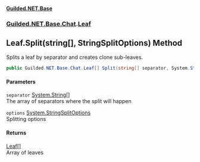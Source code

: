 #### [Guilded.NET.Base](Guilded_NET_Base.md 'Guilded.NET.Base')
### [Guilded.NET.Base.Chat](Guilded_NET_Base.md#Guilded_NET_Base_Chat 'Guilded.NET.Base.Chat').[Leaf](Leaf.md 'Guilded.NET.Base.Chat.Leaf')
## Leaf.Split(string[], StringSplitOptions) Method
Splits a leaf by separator and creates clone sub-leaves.  
```csharp
public Guilded.NET.Base.Chat.Leaf[] Split(string[] separator, System.StringSplitOptions options=System.StringSplitOptions.None);
```
#### Parameters
<a name='Guilded_NET_Base_Chat_Leaf_Split(string___System_StringSplitOptions)_separator'></a>
`separator` [System.String](https://docs.microsoft.com/en-us/dotnet/api/System.String 'System.String')[[]](https://docs.microsoft.com/en-us/dotnet/api/System.Array 'System.Array')  
The array of separators where the split will happen
  
<a name='Guilded_NET_Base_Chat_Leaf_Split(string___System_StringSplitOptions)_options'></a>
`options` [System.StringSplitOptions](https://docs.microsoft.com/en-us/dotnet/api/System.StringSplitOptions 'System.StringSplitOptions')  
Splitting options
  
#### Returns
[Leaf](Leaf.md 'Guilded.NET.Base.Chat.Leaf')[[]](https://docs.microsoft.com/en-us/dotnet/api/System.Array 'System.Array')  
Array of leaves

